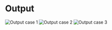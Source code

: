 # Output

![Output case 1](https://github.com/phenomenalprince15/Burger_Ordering_Problem/blob/main/4_Test_Plan/01.png)
![Output case 2](https://github.com/phenomenalprince15/Burger_Ordering_Problem/blob/main/4_Test_Plan/02.png)
![Output case 3](https://github.com/phenomenalprince15/Burger_Ordering_Problem/blob/main/4_Test_Plan/03.png)
